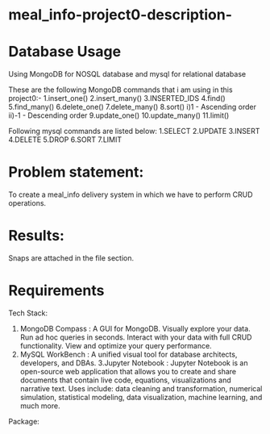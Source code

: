 # meal_info-project0-description-

# Database Usage
Using MongoDB for NOSQL database and mysql for relational database

These are the following MongoDB commands that i am using in this project0:-
1.insert_one()
2.insert_many()
3.INSERTED_IDS
4.find()
5.find_many()
6.delete_one()
7.delete_many()
8.sort()
i)1 - Ascending order
ii)-1 - Descending order
9.update_one()
10.update_many()
11.limit()


Following mysql commands are listed below:
1.SELECT
2.UPDATE
3.INSERT
4.DELETE
5.DROP 
6.SORT 
7.LIMIT

# Problem statement:
To create a meal_info delivery system in which we have to perform CRUD operations.

# Results:
Snaps are attached in the file section.

# Requirements 
Tech Stack:
1. MongoDB Compass : A GUI for MongoDB. Visually explore your data. Run ad hoc queries in seconds. Interact with your data with full CRUD functionality. View and optimize your query performance.
2. MySQL WorkBench :  A unified visual tool for database architects, developers, and DBAs.
3.Jupyter Notebook : Jupyter Notebook is an open-source web application that allows you to create and share documents that contain live code, equations, visualizations and narrative text. Uses include: data cleaning and transformation, numerical simulation, statistical modeling, data visualization, machine learning, and much more.

Package:



